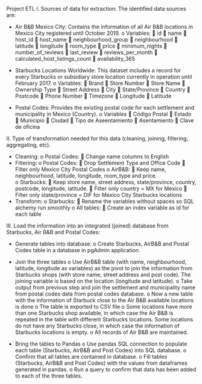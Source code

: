 Project ETL
I.	Sources of data for extraction:
The identified data sources are:
-	Air B&B Mexico City: Contains the information of all Air B&B locations in Mexico City registered until October 2019.
o	Variables:
	id
	name
	host_id
	host_name
	neighbourhood_group
	neighbourhood
	latitude
	longitude
	room_type
	price
	minimum_nights
	number_of_reviews
	last_review
	reviews_per_month
	calculated_host_listings_count
	availability_365
-	Starbucks Locations Worldwide: This dataset includes a record for every Starbucks or subsidiary store location currently in operation until February 2017.
o	Variables:
	Brand
	Store Number
	Store Name
	Ownership Type
	Street Address
	City
	State/Province
	Country
	Postcode
	Phone Number
	Timezone
	Longitude
	Latitude

-	Postal Codes: Provides the existing postal code for each settlement and municipality in Mexico (Country).
o	Variables
	Código Postal
	Estado
	Municipio
	Ciudad
	Tipo de Aseentamiento
	Asentamiento
	Clave de oficina

II.	Type of transformation needed for this data (cleaning, joining, filtering, aggregating, etc).
-	Cleaning:
o	Postal Codes: 
	Change name columns to English
-	Filtering:
o	Postal Codes: 
	Drop Settlement Type and Office Code
	Filter only Mexico City Postal Codes
o	AirB&B:
	Keep name, neighbourhood, latitude, longitude, room_type and price.  
o	Starbucks:
	Keep store name, street address, state/province, country, postcode, longitude, latitude.
	Filter only country = MX for Mexico
	Filter only state/province = DIF for Mexico City Starbucks locations
-	Transform:
o	Starbucks:
	Rename the variables without spaces so SQL alchemy run smoothly
o	All tables:
	Create an index variable as id for each table



III.	Load the information into an integrated (joined) database from Starbucks, Air B&B and Postal Codes:

-	Generate tables into database:
o	Create Starbucks, AirB&B and Postal Codes table in a database in pgAdmin application.

-	Join the three tables
o	Use AirB&B table (with name, neighbourhood, latitude, longitude as variables) as the pivot to join the information from Starbucks shops (with store name, street address and post code). The joining variable is based on the location (longitude and latitude).
o	Take output from previous step and join the settlement and municipality name from postal codes data from postal codes database.
o	Now a new table with the information of Starbuck close to the Air B&B available locations is done
o	The table is exported to CSV file
o	Some locations have more than one Starbucks shop available, in which case the Air B&B is repeated in the table with different Starbucks locations. Some locations do not have any Starbucks close, in which case the information of Starbucks locations is empty.
o	All records of Air B&B are maintained.

-	Bring the tables to Pandas
o	Use pandas SQL connection to populate each table (Starbucks, AirB&B and Post Codes) into SQL database. 
o	Confirm that all tables are contained in database.
o	Fill tables (Starbucks, AirB&B and Post Codes) with the values from dataframes generated in pandas.
o	Run a query to confirm that data has been added to each of the three tables.

